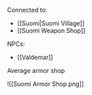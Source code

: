 Connected to:
- [[Suomi|Suomi Village]]
- [[Suomi Weapon Shop]]

NPCs:
- [[Valdemar]]

Average armor shop

![[Suomi Armor Shop.png]]